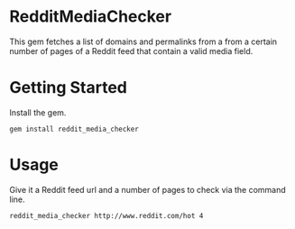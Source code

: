 RedditMediaChecker
==================

This gem fetches a list of domains and permalinks from a from a certain number of pages of a Reddit feed that contain a valid media field.

Getting Started
=====

Install the gem.
```
gem install reddit_media_checker
```
Usage
=====

Give it a Reddit feed url and a number of pages to check via the command line.
```
reddit_media_checker http://www.reddit.com/hot 4
```